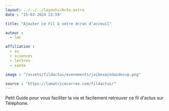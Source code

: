 ```yaml
---
layout: ../../../layouts/Actu.astro
date : "15-03-2024 22:59"

title: "Ajouter ce Fil à votre écran d'acceuil"

auteur :
  - lmc

affiliation :
  - su
  - sciences
  - lettres
  - sante

image : "/assets/fildactus/evenements/jaibesoindaidesvp.png"

source : "https://lamatricecarree.com/fildactus/"
---
```


Petit Guide pour vous faciliter la vie et facilement retrouver ce fil d'actus sur Téléphone.